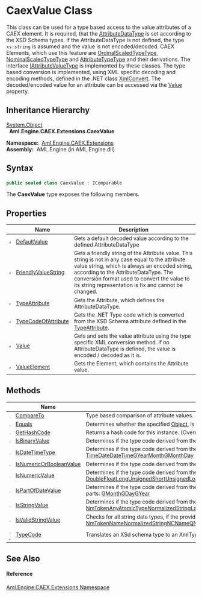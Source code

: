 CaexValue Class
===============
This class can be used for a type based access to the value attributes of a CAEX element. It is required, that the [AttributeDataType][1] is set according to the XSD Schema types. If the AttributeDataType is not defined, the type `xs:string` is assumed and the value is not encoded/decoded. CAEX Elements, which use this feature are [OrdinalScaledTypeType][2], [NominalScaledTypeType][3] and [AttributeTypeType][4] and their derivations. The interface [IAttributeValueType][5] is implemented by these classes. The type based conversion is implemented, using XML specific decoding and encoding methods, defined in the .NET class [XmlConvert][6]. The decoded/encoded value for an attribute can be accessed via the [Value][7] property.


Inheritance Hierarchy
---------------------
[System.Object][8]  
  **Aml.Engine.CAEX.Extensions.CaexValue**  

  **Namespace:**  [Aml.Engine.CAEX.Extensions][9]  
  **Assembly:**  AML.Engine (in AML.Engine.dll)

Syntax
------

```csharp
public sealed class CaexValue : IComparable
```

The **CaexValue** type exposes the following members.


Properties
----------

                   | Name                      | Description                                                                                                                                                                                                                                                                                          
------------------ | ------------------------- | ---------------------------------------------------------------------------------------------------------------------------------------------------------------------------------------------------------------------------------------------------------------------------------------------------- 
![Public property] | [DefaultValue][10]        | Gets a default decoded value according to the defined AttributeDataType                                                                                                                                                                                                                              
![Public property] | [FriendlyValueString][11] | Gets a friendly string of the Attribute value. This string is not in any case equal to the attribute value string, which is always an encoded string, according to the AttributeDataType. The conversion format used to convert the value to its string representation is fix and cannot be changed. 
![Public property] | [TypeAttribute][12]       | Gets the Attribute, which defines the AttributeDataType.                                                                                                                                                                                                                                             
![Public property] | [TypeCodeOfAttribute][13] | Gets the .NET Type code which is converted from the XSD Schema attribute defined in the [TypeAttribute][12].                                                                                                                                                                                         
![Public property] | [Value][7]                | Gets and sets the value attribute using the type specific XML conversion method. If no AttributeDataType is defined, the value is encoded / decoded as it is.                                                                                                                                        
![Public property] | [ValueElement][14]        | Gets the Element, which contains the Attribute value.                                                                                                                                                                                                                                                


Methods
-------

                                 | Name                          | Description                                                                                                                                                                                                                                                                                                                                                                                                                 
-------------------------------- | ----------------------------- | --------------------------------------------------------------------------------------------------------------------------------------------------------------------------------------------------------------------------------------------------------------------------------------------------------------------------------------------------------------------------------------------------------------------------- 
![Public method]                 | [CompareTo][15]               | Type based comparison of attribute values.                                                                                                                                                                                                                                                                                                                                                                                  
![Public method]                 | [Equals][16]                  | Determines whether the specified [Object][8], is equal to this instance. (Overrides [Object.Equals(Object)][17].)                                                                                                                                                                                                                                                                                                           
![Public method]                 | [GetHashCode][18]             | Returns a hash code for this instance. (Overrides [Object.GetHashCode()][19].)                                                                                                                                                                                                                                                                                                                                              
![Public method]                 | [IsBinaryValue][20]           | Determines if the type code derived from the Attribute datatype is a binary type.                                                                                                                                                                                                                                                                                                                                           
![Public method]                 | [IsDateTimeType][21]          | Determines if the type code derived from the Attribute datatype is a date time type. The following type codes are recognized as date time types: [Time][22][Date][22][DateTime][22][GYearMonth][22][GMonthDay][22]                                                                                                                                                                                                          
![Public method]                 | [IsNumericOrBooleanValue][23] | Determines if the type code derived from the Attribute datatype is a numeric or boolean type. For a lit of numeric types .                                                                                                                                                                                                                                                                                                  
![Public method]                 | [IsNumericValue][24]          | Determines if the type code derived from the Attribute datatype is a numeric type. The following type codes are recognized as numeric types: [Double][22][Float][22][Long][22][UnsignedShort][22][UnsignedLong][22][UnsignedInt][22][UnsignedByte][22][Int][22][UnsignedShort][22][Short][22][NegativeInteger][22][PositiveInteger][22][Decimal][22][NonPositiveInteger][22][NonNegativeInteger][22][Byte][22][Integer][22] 
![Public method]                 | [IsPartOfDateValue][25]       | Determines if the type code derived from the Attribute datatype defined a part of a date. The datatype `ushort` is used for a date part. The following type codes are recognized as date parts: [GMonth][22][GDay][22][GYear][22]                                                                                                                                                                                           
![Public method]                 | [IsStringValue][26]           | Determines if the type code derived from the Attribute datatype is a string type. The following type codes are recognized as string types: [NmToken][22][AnyAtomicType][22][NormalizedString][22][Language][22][String][22][Token][22][NCName][22][QName][22][Name][22][Text][22]                                                                                                                                           
![Public method]                 | [IsValidStringValue][27]      | Checks for all string data types, if the provided string is valid according to the defined data type [TypeCodeOfAttribute][13]. The supported types are : [NmToken][22][Name][22][NormalizedString][22][NCName][22][QName][22][Token][22]                                                                                                                                                                                   
![Public method]![Static member] | [TypeCode][28]                | Translates an XSd schema type to an XmlTypeCode.                                                                                                                                                                                                                                                                                                                                                                            


See Also
--------

#### Reference
[Aml.Engine.CAEX.Extensions Namespace][9]  

[1]: ../../Aml.Engine.CAEX/AttributeTypeType/AttributeDataType.md
[2]: ../../Aml.Engine.CAEX/OrdinalScaledTypeType/README.md
[3]: ../../Aml.Engine.CAEX/NominalScaledTypeType/README.md
[4]: ../../Aml.Engine.CAEX/AttributeTypeType/README.md
[5]: ../../Aml.Engine.CAEX/IAttributeValueType/README.md
[6]: https://docs.microsoft.com/dotnet/api/system.xml.xmlconvert
[7]: Value.md
[8]: https://docs.microsoft.com/dotnet/api/system.object
[9]: ../README.md
[10]: DefaultValue.md
[11]: FriendlyValueString.md
[12]: TypeAttribute.md
[13]: TypeCodeOfAttribute.md
[14]: ValueElement.md
[15]: CompareTo.md
[16]: Equals.md
[17]: https://docs.microsoft.com/dotnet/api/system.object.equals#System_Object_Equals_System_Object_
[18]: GetHashCode.md
[19]: https://docs.microsoft.com/dotnet/api/system.object.gethashcode#System_Object_GetHashCode
[20]: IsBinaryValue.md
[21]: IsDateTimeType.md
[22]: https://docs.microsoft.com/dotnet/api/system.xml.schema.xmltypecode
[23]: IsNumericOrBooleanValue.md
[24]: IsNumericValue.md
[25]: IsPartOfDateValue.md
[26]: IsStringValue.md
[27]: IsValidStringValue.md
[28]: TypeCode.md
[29]: https://www.automationml.org
[30]: ../../icons/logoShade.png
[Public property]: ../../icons/pubproperty.gif "Public property"
[Public method]: ../../icons/pubmethod.gif "Public method"
[Static member]: ../../icons/static.gif "Static member"